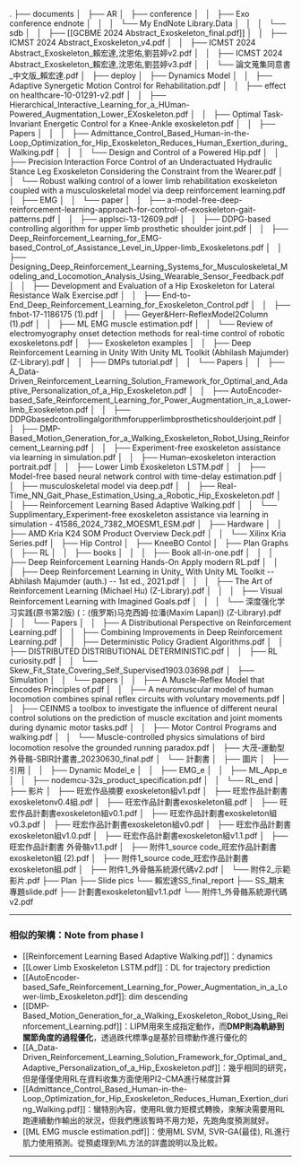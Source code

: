 .
├── documents
│   ├── AR
│   ├── conference
│   │   ├── Exo conference endnote
│   │   │   └── My EndNote Library.Data
│   │   │       └── sdb
│   │   ├── [[GCBME 2024 Abstract_Exoskeleton_final.pdf]]
│   │   ├── ICMST 2024 Abstract_Exoskeleton_v4.pdf
│   │   ├── ICMST 2024 Abstract_Exoskeleton_賴宏達,沈恩佑,劉芸婷v2.pdf
│   │   ├── ICMST 2024 Abstract_Exoskeleton_賴宏達,沈恩佑,劉芸婷v3.pdf
│   │   └── 論文蒐集同意書_中文版_賴宏達.pdf
│   ├── deploy
│   ├── Dynamics Model
│   │   ├── Adaptive Synergetic Motion Control for Rehabilitation.pdf
│   │   ├── effect on healthcare-10-01291-v2.pdf
│   │   ├── Hierarchical_Interactive_Learning_for_a_HUman-Powered_Augmentation_Lower_EXoskeleton.pdf
│   │   ├── Optimal Task-Invariant Energetic Control for a Knee-Ankle exoskeleton.pdf
│   │   ├── Papers
│   │   │   ├── Admittance_Control_Based_Human-in-the-Loop_Optimization_for_Hip_Exoskeleton_Reduces_Human_Exertion_during_Walking.pdf
│   │   │   └── Design and Control of a Powered Hip.pdf
│   │   ├── Precision Interaction Force Control of an Underactuated Hydraulic Stance Leg Exoskeleton Considering the Constraint from the Wearer.pdf
│   │   └── Robust walking control of a lower limb rehabilitation exoskeleton coupled with a musculoskeletal model via deep reinforcement learning.pdf
│   ├── EMG
│   │   └── paper
│   │       ├── a-model-free-deep-reinforcement-learning-approach-for-control-of-exoskeleton-gait-patterns.pdf
│   │       ├── applsci-13-12609.pdf
│   │       ├── DDPG-based controlling algorithm for upper limb prosthetic shoulder joint.pdf
│   │       ├── Deep_Reinforcement_Learning_for_EMG-based_Control_of_Assistance_Level_in_Upper-limb_Exoskeletons.pdf
│   │       ├── Designing_Deep_Reinforcement_Learning_Systems_for_Musculoskeletal_Modeling_and_Locomotion_Analysis_Using_Wearable_Sensor_Feedback.pdf
│   │       ├── Development and Evaluation of a Hip Exoskeleton for Lateral Resistance Walk Exercise.pdf
│   │       ├── End-to-End_Deep_Reinforcement_Learning_for_Exoskeleton_Control.pdf
│   │       ├── fnbot-17-1186175 (1).pdf
│   │       ├── Geyer&Herr-ReflexModel2Column (1).pdf
│   │       ├── ML EMG muscle estimation.pdf
│   │       └── Review of electromyography onset detection methods for real-time control of robotic exoskeletons.pdf
│   ├── Exoskeleton examples
│   │   ├── Deep Reinforcement Learning in Unity With Unity ML Toolkit (Abhilash Majumder) (Z-Library).pdf
│   │   ├── DMPs tutorial.pdf
│   │   └── Papers
│   │       ├── A_Data-Driven_Reinforcement_Learning_Solution_Framework_for_Optimal_and_Adaptive_Personalization_of_a_Hip_Exoskeleton.pdf
│   │       ├── AutoEncoder-based_Safe_Reinforcement_Learning_for_Power_Augmentation_in_a_Lower-limb_Exoskeleton.pdf
│   │       ├── DDPGbasedcontrollingalgorithmforupperlimbprostheticshoulderjoint.pdf
│   │       ├── DMP-Based_Motion_Generation_for_a_Walking_Exoskeleton_Robot_Using_Reinforcement_Learning.pdf
│   │       ├── Experiment-free exoskeleton assistance via learning in simulation.pdf
│   │       ├── Human–exoskeleton interaction portrait.pdf
│   │       ├── Lower Limb Exoskeleton LSTM.pdf
│   │       ├── Model-free based neural network control with time-delay estimation.pdf
│   │       ├── musculoskeletal model via deep.pdf
│   │       ├── Real-Time_NN_Gait_Phase_Estimation_Using_a_Robotic_Hip_Exoskeleton.pdf
│   │       ├── Reinforcement Learning Based Adaptive Walking.pdf
│   │       └── Supplimentary_Experiment-free exoskeleton assistance via learning in simulation - 41586_2024_7382_MOESM1_ESM.pdf
│   ├── Hardware
│   │   ├── AMD Kria K24 SOM Product Overview Deck.pdf
│   │   └── Xilinx Kria Series.pdf
│   ├── Hip Control
│   ├── KneeBO Contol
│   ├── Plan Graphs
│   ├── RL
│   │   ├── books
│   │   │   ├── Book all-in-one.pdf
│   │   │   ├── Deep Reinforcement Learning Hands-On Apply modern RL.pdf
│   │   │   ├── Deep Reinforcement Learning in Unity_ With Unity ML Toolkit -- Abhilash Majumder (auth.) -- 1st ed., 2021.pdf
│   │   │   ├── The Art of Reinforcement Learning (Michael Hu) (Z-Library).pdf
│   │   │   ├── Visual Reinforcement Learning with Imagined Goals.pdf
│   │   │   └── 深度强化学习实践(原书第2版) (：(俄罗斯)马克西姆·拉潘(Maxim Lapan)) (Z-Library).pdf
│   │   └── Papers
│   │       ├── A Distributional Perspective on Reinforcement Learning.pdf
│   │       ├── Combining Improvements in Deep Reinforcement Learning.pdf
│   │       ├── Deterministic Policy Gradient Algorithms.pdf
│   │       ├── DISTRIBUTED DISTRIBUTIONAL DETERMINISTIC.pdf
│   │       ├── RL curiosity.pdf
│   │       └── Skew_Fit_State_Covering_Self_Supervised1903.03698.pdf
│   ├── Simulation
│   │   └── papers
│   │       ├── A Muscle-Reflex Model that Encodes Principles of.pdf
│   │       ├── A neuromuscular model of human locomotion combines spinal reflex circuits with voluntary movements.pdf
│   │       ├── CEINMS a toolbox to investigate the influence of different neural control solutions on the prediction of muscle excitation and joint moments during dynamic motor tasks.pdf
│   │       ├── Motor Control Programs and walking.pdf
│   │       └── Muscle-controlled physics simulations of bird locomotion resolve the grounded running paradox.pdf
│   ├── 大茂-運動型外骨骼-SBIR計畫書_20230630_final.pdf
│   └── 計劃書
│       ├── 圖片
│       ├── 引用
│       │   ├── Dynamic Model_e
│       │   ├── EMG_e
│       │   ├── ML_App_e
│       │   ├── nodemcu-32s_product_specification.pdf
│       │   └── RL_end
│       ├── 影片
│       ├── 旺宏作品摘要 exoskeleton組v1.pdf
│       ├── 旺宏作品計劃書exoskeletonv0.4組.pdf
│       ├── 旺宏作品計劃書exoskeleton組.pdf
│       ├── 旺宏作品計劃書exoskeleton組v0.1.pdf
│       ├── 旺宏作品計劃書exoskeleton組v0.3.pdf
│       ├── 旺宏作品計劃書exoskeleton組v0.pdf
│       ├── 旺宏作品計劃書exoskeleton組v1.0.pdf
│       ├── 旺宏作品計劃書exoskeleton組v1.1.pdf
│       ├── 旺宏作品計劃書 外骨骼v1.1.pdf
│       ├── 附件1_source code_旺宏作品計劃書exoskeleton組 (2).pdf
│       ├── 附件1_source code_旺宏作品計劃書exoskeleton組.pdf
│       ├── 附件1_外骨骼系統源代碼v2.pdf
│       └── 附件2_示範影片.pdf
├── Plan
├── Slide pics
└── 賴宏達SS_final_report
    ├── SS_期末專題slide.pdf
    ├── 計劃書exoskeleton組v1.1.pdf
    └── 附件1_外骨骼系統源代碼v2.pdf

---
### 相似的架構：Note from phase I
- [[Reinforcement Learning Based Adaptive Walking.pdf]]：dynamics
- [[Lower Limb Exoskeleton LSTM.pdf]]：DL for trajectory prediction
- [[AutoEncoder-based_Safe_Reinforcement_Learning_for_Power_Augmentation_in_a_Lower-limb_Exoskeleton.pdf]]: dim descending
- [[DMP-Based_Motion_Generation_for_a_Walking_Exoskeleton_Robot_Using_Reinforcement_Learning.pdf]]：LIPM用來生成指定動作，而**DMP則為軌跡到關節角度的過程優化**，透過跌代標準g是基於目標動作進行優化的
- [[A_Data-Driven_Reinforcement_Learning_Solution_Framework_for_Optimal_and_Adaptive_Personalization_of_a_Hip_Exoskeleton.pdf]]：幾乎相同的研究，但是僅僅使用RL在資料收集方面使用PI2-CMA進行梯度計算
- [[Admittance_Control_Based_Human-in-the-Loop_Optimization_for_Hip_Exoskeleton_Reduces_Human_Exertion_during_Walking.pdf]]：蠻特別內容，使用RL做力矩模式轉換，來解決需要用RL跑連續動作輸出的狀況，但我們應該暫時不用力矩，先跑角度預測就好。
- [[ML EMG muscle estimation.pdf]]：使用ML SVM, SVR-GA(最佳), RL進行肌力使用預測。從預處理到ML方法的詳盡說明以及比較。

---
